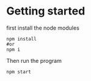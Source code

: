 # Getting started
first install the node modules

```
npm install 
#or 
npm i

```
Then run the program 
```
npm start
 ```
